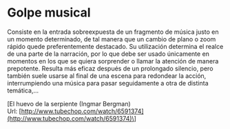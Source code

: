 # Golpe musical

Consiste en la entrada sobreexpuesta de un fragmento de música justo en un momento determinado, de tal manera que un cambio de plano o zoom rápido quede preferentemente destacado. Su utilización determina el realce de una parte de la narración, por lo que debe ser usado únicamente en momentos en los que se quiera sorprender o llamar la atención de manera prepotente. Resulta más eficaz después de un prolongado silencio, pero también suele usarse al final de una escena para redondear la acción, interrumpiendo una música para pasar seguidamente a otra de distinta temática,...

\[El huevo de la serpiente (Ingmar Bergman) Url: [http://www.tubechop.com/watch/6591374](http://www.tubechop.com/watch/6591374)\]